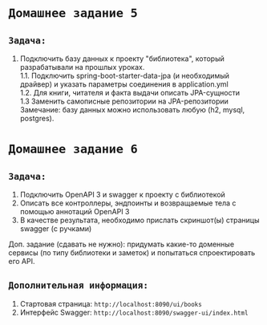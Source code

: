 # `Домашнее задание 5`

## `Задача:`  
1. Подключить базу данных к проекту "библиотека", который разрабатывали на прошлых уроках.  
1.1. Подключить spring-boot-starter-data-jpa (и необходимый драйвер) и указать параметры соединения в application.yml  
1.2. Для книги, читателя и факта выдачи описать JPA-сущности  
1.3 Заменить самописные репозитории на JPA-репозитории  
Замечание: базу данных можно использовать любую (h2, mysql, postgres).

# `Домашнее задание 6`

## `Задача:`  
1. Подключить OpenAPI 3 и swagger к проекту с библиотекой  
2. Описать все контроллеры, эндпоинты и возвращаемые тела с помощью аннотаций OpenAPI 3  
3. В качестве результата, необходимо прислать скриншот(ы) страницы swagger (с ручками)  

Доп. задание (сдавать не нужно):
придумать какие-то доменные сервисы (по типу библиотеки и заметок) и попытаться спроектировать его API. 

## `Дополнительная информация:`
1. Стартовая страница: `http://localhost:8090/ui/books`  
2. Интерфейс Swagger: `http://localhost:8090/swagger-ui/index.html`  
